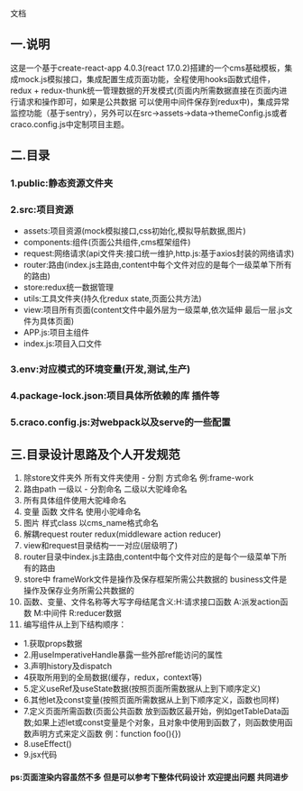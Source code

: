 文档

## 一.说明

这是一个基于create-react-app 4.0.3(react 17.0.2)搭建的一个cms基础模板，集成mock.js模拟接口，集成配置生成页面功能，全程使用hooks函数式组件，redux + redux-thunk统一管理数据的开发模式(页面内所需数据直接在页面内进行请求和操作即可，如果是公共数据 可以使用中间件保存到redux中)，集成异常监控功能（基于sentry），另外可以在src->assets->data->themeConfig.js或者craco.config.js中定制项目主题。
 
## 二.目录

### 1.public:静态资源文件夹

### 2.src:项目资源

* assets:项目资源(mock模拟接口,css初始化,模拟导航数据,图片)
* components:组件(页面公共组件,cms框架组件)
* request:网络请求(api文件夹:接口统一维护,http.js:基于axios封装的网络请求)
* router:路由(index.js主路由,content中每个文件对应的是每个一级菜单下所有的路由)
* store:redux统一数据管理
* utils:工具文件夹(持久化redux state,页面公共方法)
* view:项目所有页面(content文件中最外层为一级菜单,依次延伸 最后一层.js文件为具体页面)
* APP.js:项目主组件
* index.js:项目入口文件

### 3.env:对应模式的环境变量(开发,测试,生产)

### 4.package-lock.json:项目具体所依赖的库 插件等

### 5.craco.config.js:对webpack以及serve的一些配置

## 三.目录设计思路及个人开发规范
1. 除store文件夹外 所有文件夹使用 - 分割 方式命名 例:frame-work
2. 路由path 一级以 - 分割命名 二级以大驼峰命名
3. 所有具体组件使用大驼峰命名
4. 变量 函数 文件名 使用小驼峰命名
5. 图片 样式class 以cms_name格式命名
6. 解耦request router redux(middleware action reducer)
7. view和request目录结构一一对应(层级明了)
8. router目录中index.js主路由,content中每个文件对应的是每个一级菜单下所有的路由
9. store中 frameWork文件是操作及保存框架所需公共数据的 business文件是操作及保存业务所需公共数据的
10. 函数、变量、文件名称等大写字母结尾含义:H:请求接口函数 A:派发action函数 M:中间件 R:reducer数据
11. 编写组件从上到下结构顺序：
  * 1.获取props数据
  * 2.用useImperativeHandle暴露一些外部ref能访问的属性
  * 3.声明history及dispatch
  * 4获取所用到的全局数据(缓存，redux，context等)
  * 5.定义useRef及useState数据(按照页面所需数据从上到下顺序定义)
  * 6.其他let及const变量(按照页面所需数据从上到下顺序定义，函数也同样)
  * 7.定义页面所需函数(页面公共函数 放到函数区最开始，例如getTableData函数;如果上述let或const变量是个对象，且对象中使用到函数了，则函数使用函数声明方式来定义函数 例：function foo(){})
  * 8.useEffect()
  * 9.jsx代码

#### ps:页面渲染内容虽然不多 但是可以参考下整体代码设计 欢迎提出问题 共同进步 
